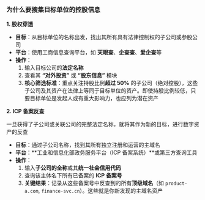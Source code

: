 ### 为什么要搜集目标单位的控股信息

**1. 股权穿透**

- **目标**：从目标单位的名称出发，找出其所有具有法律控制权的子公司或参股公司
- **平台**：使用工商信息查询平台，如 **天眼查**、**企查查**、**爱企查**等
- **操作**：
  1. 输入目标公司的**法定名称**
  2. 查看其 **“对外投资”** 或 **“股东信息”** 模块
  3. **核心筛选标准**：重点关注持股比例**超过 50%** 的子公司（绝对控股），这些子公司及其资产在法律上等同于目标单位的资产。即使持股比例较低，只要目标单位是发起人或有重大影响力，也应列为潜在资产

**2. ICP 备案反查**

一旦获得了子公司或关联公司的完整法定名称，就将其作为新的目标，进行数字资产的反查

- **目标**：通过子公司名称，找到其所有独立注册和运营的主域名
- **平台**：**工业和信息化部政务服务平台（ICP 备案系统）**或第三方查询工具
- **操作**：
  1. 输入**子公司的全称**或其**统一社会信用代码**
  2. 查询该主体名下所有已备案的 **ICP 备案号**
  3. **关键结果**：记录从这些备案号中反查到的所有**顶级域名**（如 `product-a.com`, `finance-svc.cn`）。这些就是你新发现的主域名资产